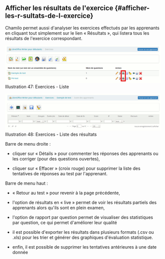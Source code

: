 ## Afficher les résultats de l'exercice {#afficher-les-r-sultats-de-l-exercice}

Chamilo permet aussi d'analyser les exercices effectués par les apprenants en cliquant tout simplement sur le lien « Résultats », qui listera tous les résultats de l'exercice correspondant.

![](../assets/graficos37.png)Illustration 47: Exercices - Liste

![](../assets/graficos38.png)Illustration 48: Exercices - Liste des résultats

Barre de menu droite :

* cliquer sur « Détails » pour commenter les réponses des apprenants ou les corriger \(pour des questions ouvertes\),

* cliquer sur « Effacer » \(croix rouge\) pour supprimer la liste des tentatives de réponses au test par l'apprenant.

Barre de menu haut :

* « Retour au test » pour revenir à la page précédente,

* l'option de résultats en « live » permet de voir les résultats partiels des apprenants alors qu'ils sont en plein examen,

* l'option de rapport par question permet de visualiser des statistiques par question, ce qui permet d'améliorer leur qualité

* il est possible d'exporter les résultats dans plusieurs formats \(.csv ou .xls\) pour les trier et générer des graphiques d'évaluation statistique.

* enfin, il est possible de supprimer les tentatives antérieures à une date donnée



